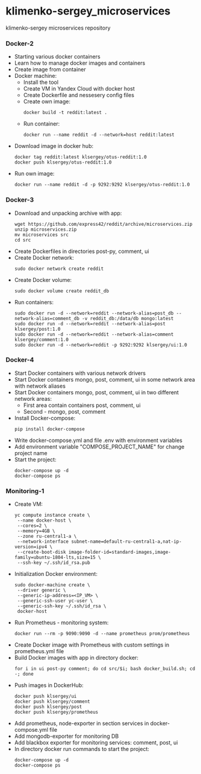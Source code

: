 # klimenko-sergey_microservices
klimenko-sergey microservices repository

### Docker-2
 * Starting various docker containers
 * Learn how to manage docker images and containers
 * Create image from container
 * Docker machine:
   * Install the tool
   * Create VM in Yandex Cloud with docker host
   * Create Dockerfile and nessesery config files
   * Create own image:
     ```
     docker build -t reddit:latest .
     ```
   * Run container:
     ```
     docker run --name reddit -d --network=host reddit:latest
     ```
 * Download image in docker hub:
   ```
   docker tag reddit:latest klsergey/otus-reddit:1.0
   docker push klsergey/otus-reddit:1.0
   ```
 * Run own image:
   ```
   docker run --name reddit -d -p 9292:9292 klsergey/otus-reddit:1.0
   ```
### Docker-3
 * Download and unpacking archive with app:
   ```
   wget https://github.com/express42/reddit/archive/microservices.zip
   unzip microservices.zip
   mv microservices src
   cd src
   ```
 * Create Dockerfiles in directories post-py, comment, ui
 * Create Docker network:
   ```
   sudo docker network create reddit
   ```
 * Create Docker volume:
   ```
   sudo docker volume create reddit_db
   ```
 * Run containers:
   ```
   sudo docker run -d --network=reddit --network-alias=post_db --network-alias=comment_db -v reddit_db:/data/db mongo:latest
   sudo docker run -d --network=reddit --network-alias=post klsergey/post:1.0
   sudo docker run -d --network=reddit --network-alias=comment klsergey/comment:1.0
   sudo docker run -d --network=reddit -p 9292:9292 klsergey/ui:1.0
   ```
### Docker-4
 * Start Docker containers with various network drivers
 * Start Docker containers mongo, post, comment, ui in some network area with network aliases
 * Start Docker containers mongo, post, comment, ui in two different network areas:
    * First area contain containers post, comment, ui
    * Second - mongo, post, comment
 * Install Docker-compose:
   ```
   pip install docker-compose
   ```
 * Write docker-compose.yml and file .env with environment variables
 * Add environment variable "COMPOSE_PROJECT_NAME" for change project name
 * Start the project:
   ```
   docker-compose up -d
   docker-compose ps
   ```
### Monitoring-1
 * Create VM:
   ```
   yc compute instance create \
    --name docker-host \
    --cores=2 \
    --memory=4GB \
    --zone ru-central1-a \
    --network-interface subnet-name=default-ru-central1-a,nat-ip-version=ipv4 \
    --create-boot-disk image-folder-id=standard-images,image-family=ubuntu-1804-lts,size=15 \
    --ssh-key ~/.ssh/id_rsa.pub
   ```
 * Initialization Docker environment:
   ```
   sudo docker-machine create \
    --driver generic \
    --generic-ip-address=<IP_VM> \
    --generic-ssh-user yc-user \
    --generic-ssh-key ~/.ssh/id_rsa \
    docker-host
   ```
 * Run Prometheus - monitoring system:
   ```
   docker run --rm -p 9090:9090 -d --name prometheus prom/prometheus
   ```
 * Create Docker image with Prometheus with custom settings in prometheus.yml file
 * Build Docker images with app in directory docker:
   ```
   for i in ui post-py comment; do cd src/$i; bash docker_build.sh; cd -; done
   ```
 * Push images in DockerHub:
   ```
   docker push klsergey/ui
   docker push klsergey/comment
   docker push klsergey/post
   docker push klsergey/prometheus
   ```
 * Add prometheus, node-exporter in section services in docker-compose.yml file
 * Add mongodb-exporter for monitoring DB
 * Add blackbox exporter for monitoring services: comment, post, ui
 * In directory docker run commands to start the project:
   ```
   docker-compose up -d
   docker-compose ps
   ```
